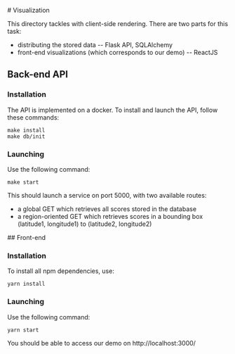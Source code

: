# Visualization

This directory tackles with client-side rendering. There are two parts for this task:
- distributing the stored data -- Flask API, SQLAlchemy
- front-end visualizations (which corresponds to our demo) -- ReactJS

## Back-end API

### Installation

The API is implemented on a docker. To install and launch the API, follow these commands:

```
make install
make db/init
```


### Launching

Use the following command:

```
make start
```

This should launch a service on port 5000, with two available routes:
- a global GET which retrieves all scores stored in the database
- a region-oriented GET which retrieves scores in a bounding box (latitude1, longitude1) to (latitude2, longitude2)


## Front-end

### Installation

To install all npm dependencies, use:

```
yarn install
```

### Launching

Use the following command:

```
yarn start
```

You should be able to access our demo on http://localhost:3000/
